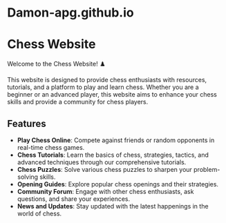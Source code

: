 # Damon-apg.github.io

# Chess Website  

Welcome to the Chess Website! ♟️  

This website is designed to provide chess enthusiasts with resources, tutorials, and a platform to play and learn chess. Whether you are a beginner or an advanced player, this website aims to enhance your chess skills and provide a community for chess players.  

## Features  

- **Play Chess Online**: Compete against friends or random opponents in real-time chess games.  
- **Chess Tutorials**: Learn the basics of chess, strategies, tactics, and advanced techniques through our comprehensive tutorials.  
- **Chess Puzzles**: Solve various chess puzzles to sharpen your problem-solving skills.  
- **Opening Guides**: Explore popular chess openings and their strategies.  
- **Community Forum**: Engage with other chess enthusiasts, ask questions, and share your experiences.  
- **News and Updates**: Stay updated with the latest happenings in the world of chess.  

